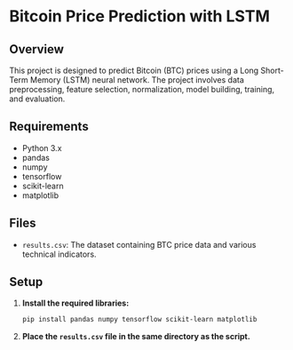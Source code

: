 # Bitcoin Price Prediction with LSTM

## Overview
This project is designed to predict Bitcoin (BTC) prices using a Long Short-Term Memory (LSTM) neural network. The project involves data preprocessing, feature selection, normalization, model building, training, and evaluation.

## Requirements
- Python 3.x
- pandas
- numpy
- tensorflow
- scikit-learn
- matplotlib

## Files
- `results.csv`: The dataset containing BTC price data and various technical indicators.

## Setup

1. **Install the required libraries:**
    ```bash
    pip install pandas numpy tensorflow scikit-learn matplotlib
    ```

2. **Place the `results.csv` file in the same directory as the script.**
